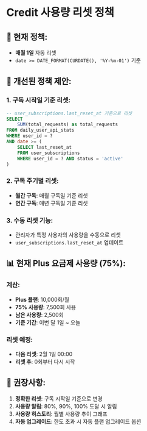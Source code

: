 # Credit 사용량 리셋 정책

## 📅 **현재 정책:**
- **매월 1일** 자동 리셋
- `date >= DATE_FORMAT(CURDATE(), '%Y-%m-01')` 기준

## 🔄 **개선된 정책 제안:**

### **1. 구독 시작일 기준 리셋:**
```sql
-- user_subscriptions.last_reset_at 기준으로 리셋
SELECT 
    SUM(total_requests) as total_requests
FROM daily_user_api_stats
WHERE user_id = ? 
AND date >= (
    SELECT last_reset_at 
    FROM user_subscriptions 
    WHERE user_id = ? AND status = 'active'
)
```

### **2. 구독 주기별 리셋:**
- **월간 구독**: 매월 구독일 기준 리셋
- **연간 구독**: 매년 구독일 기준 리셋

### **3. 수동 리셋 기능:**
- 관리자가 특정 사용자의 사용량을 수동으로 리셋
- `user_subscriptions.last_reset_at` 업데이트

## 📊 **현재 Plus 요금제 사용량 (75%):**

### **계산:**
- **Plus 플랜**: 10,000회/월
- **75% 사용량**: 7,500회 사용
- **남은 사용량**: 2,500회
- **기준 기간**: 이번 달 1일 ~ 오늘

### **리셋 예정:**
- **다음 리셋**: 2월 1일 00:00
- **리셋 후**: 0회부터 다시 시작

## 🎯 **권장사항:**

1. **정확한 리셋**: 구독 시작일 기준으로 변경
2. **사용량 알림**: 80%, 90%, 100% 도달 시 알림
3. **사용량 히스토리**: 월별 사용량 추이 그래프
4. **자동 업그레이드**: 한도 초과 시 자동 플랜 업그레이드 옵션
